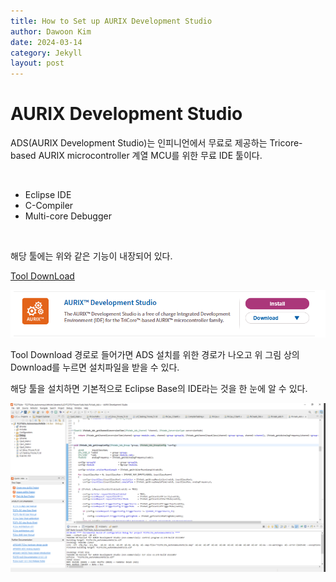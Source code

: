 ```yaml
---
title: How to Set up AURIX Development Studio
author: Dawoon Kim
date: 2024-03-14
category: Jekyll
layout: post
---
```


# AURIX Development Studio

ADS(AURIX Development Studio)는 인피니언에서 무료로 제공하는 Tricore-based AURIX microcontroller 계열 MCU를 위한 무료 IDE 툴이다.

</br>

* Eclipse IDE
* C-Compiler
* Multi-core Debugger 

</br>

해당 툴에는 위와 같은 기능이 내장되어 있다. 

[Tool DownLoad](https://www.infineon.com/cms/en/product/promopages/aurix-development-studio/?gad_source=1&gclid=Cj0KCQjwqdqvBhCPARIsANrmZhMY0IgjSlLoj3yQVoUJE6Ht9kYTliXhuKMqFmbxsDEWV488utc-bEkaAtXeEALw_wcB&gclsrc=aw.ds)

![image](../assets/postsAssets/HowToSetUpAURIXDevelopmentStudio/ADS.png)

Tool Download 경로로 들어가면 ADS 설치를 위한 경로가 나오고 위 그림 상의 Download를 누르면 설치파일을 받을 수 있다. 

해당 툴을 설치하면 기본적으로 Eclipse Base의 IDE라는 것을 한 눈에 알 수 있다. 

![image](../assets/postsAssets/HowToSetUpAURIXDevelopmentStudio/ADS_IDE.png)

